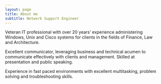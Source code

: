 ```yaml
---
layout: page
title: About me
subtitle: Network Support Engineer 
---
```


Veteran IT professional with over 20 years’ experience administering Windows, Unix and Cisco systems for clients in the fields of Finance, Law and Architecture. 

Excellent communicator, leveraging business and technical acumen to communicate effectively with clients and management. Skilled at presentation and public speaking.

Experience in fast paced environments with excellent multitasking, problem solving and troubleshooting skills. 
